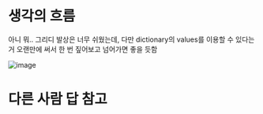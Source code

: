 # 생각의 흐름
아니 뭐.. 그리디 발상은 너무 쉬웠는데, 다만 dictionary의 values를 이용할 수 있다는 거 오랜만에 써서 한 번 짚어보고 넘어가면 좋을 듯함

![image](https://github.com/user-attachments/assets/15ae4b2d-e724-4da0-816d-2300c4669cc7)


# 다른 사람 답 참고
